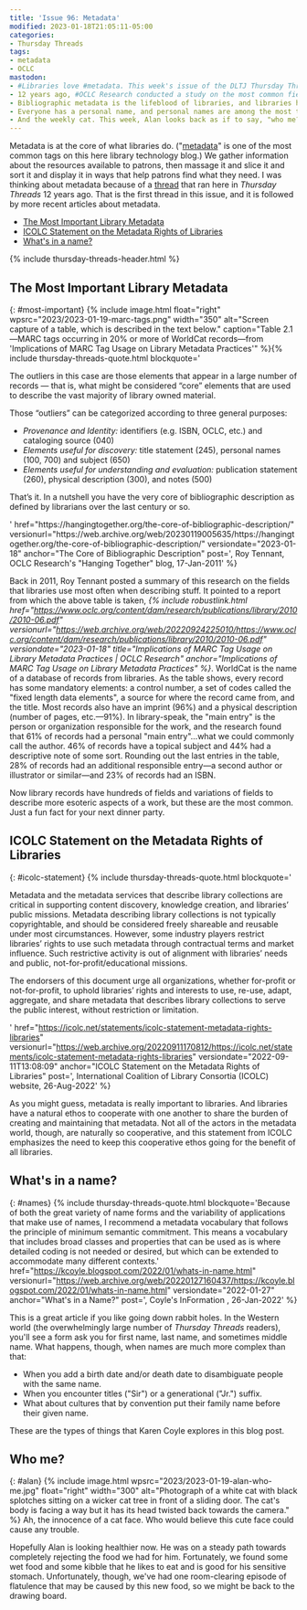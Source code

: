 ```yaml
---
title: 'Issue 96: Metadata'
modified: 2023-01-18T21:05:11-05:00
categories:
- Thursday Threads
tags:
- metadata
- OCLC
mastodon:
- #Libraries love #metadata. This week's issue of the DLTJ Thursday Threads #newsletter gives a glimpse of how much we love it and what librarians go through to make it the best it can be. https://dltj.org/article/issue-96-metadata 1/4
- 12 years ago, #OCLC Research conducted a study on the most common fields in #WorldCat. Everything has a title, of course, but then the number of fields that library records have in common drops off quickly. https://dltj.org/article/issue-96-metadata#most-important 2/4
- Bibliographic metadata is the lifeblood of libraries, and libraries have a long history of cooperating on its creation and maintenance. #ICOLC wants to be sure that tradition continues. https://dltj.org/article/issue-96-metadata#icolc-statement 3/4
- Everyone has a personal name, and personal names are among the most trickiest bits of description that libraries deal with. Last year, @kcoyle@mstdn.social showed us how tricky names can be. https://dltj.org/article/issue-96-metadata#names 4/4
- And the weekly cat. This week, Alan looks back as if to say, "who me?" Yes you, Alan. bonus/4
---
```

Metadata is at the core of what libraries do. 
("[metadata](https://dltj.org/tag/metadata)" is one of the most common tags on this here library technology blog.)
We gather information about the resources available to patrons, then massage it and slice it and sort it and display it in ways that help patrons find what they need. 
I was thinking about metadata because of a [thread](https://dltj.org/article/thursday-threads-2011w3/#corebibdescr) that ran here in _Thursday Threads_ 12 years ago. 
That is the first thread in this issue, and it is followed by more recent articles about metadata.

- [The Most Important Library Metadata](https://dltj.org/article/issue-96-metadata#most-important)
- [ICOLC Statement on the Metadata Rights of Libraries](https://dltj.org/article/issue-96-metadata#icolc-statement)
- [What's in a name?](https://dltj.org/article/issue-96-metadata#names)

{% include thursday-threads-header.html %}

## The Most Important Library Metadata
{: #most-important}
{% include image.html float="right" wpsrc="2023/2023-01-19-marc-tags.png" width="350" alt="Screen capture of a table, which is described in the text below." caption="Table 2.1—MARC tags occurring in 20% or more of WorldCat records—from 'Implications of MARC Tag Usage on Library Metadata Practices'" %}{% include thursday-threads-quote.html
blockquote='<p>The outliers in this case are those elements that appear in a large number of records — that is, what might be considered “core” elements that are used to describe the vast majority of library owned material.</p><p>Those “outliers” can be categorized according to three general purposes:</p>
<ul>
<li><i>Provenance and Identity:</i> identifiers (e.g. ISBN, OCLC, etc.) and cataloging source (040)</li>
<li><i>Elements useful for discovery:</i> title statement (245), personal names (100, 700) and subject (650)</li>
<li><i>Elements useful for understanding and evaluation:</i> publication statement (260), physical description (300), and notes (500)</li></ul>
<p>That’s it. In a nutshell you have the very core of bibliographic description as defined by librarians over the last century or so.</p>'
href="https://hangingtogether.org/the-core-of-bibliographic-description/"
versionurl="https://web.archive.org/web/20230119005635/https://hangingtogether.org/the-core-of-bibliographic-description/"
versiondate="2023-01-18"
anchor="The Core of Bibliographic Description"
post=', Roy Tennant, OCLC Research&apos;s "Hanging Together" blog, 17-Jan-2011'
%}

Back in 2011, Roy Tennant posted a summary of this research on the fields that libraries use most often when describing stuff. 
It pointed to a report from which the above table is taken, _{% include robustlink.html href="https://www.oclc.org/content/dam/research/publications/library/2010/2010-06.pdf" versionurl="https://web.archive.org/web/20220924225010/https://www.oclc.org/content/dam/research/publications/library/2010/2010-06.pdf" versiondate="2023-01-18" title="Implications of MARC Tag Usage on Library Metadata Practices | OCLC Research" anchor="Implications of MARC Tag Usage on Library Metadata Practices" %}_. 
WorldCat is the name of a database of records from libraries. 
As the table shows, every record has some mandatory elements: a control number, a set of codes called the "fixed length data elements", a source for where the record came from, and the title. 
Most records also have an imprint (96%) and a physical description (number of pages, etc.—91%). 
In library-speak, the "main entry" is the person or organization responsible for the work, and the research found that 61% of records had a personal "main entry"...what we could commonly call the author.
46% of records have a topical subject and 44% had a descriptive note of some sort. 
Rounding out the last entries in the table, 28% of records had an additional responsible entry—a second author or illustrator or similar—and 23% of records had an ISBN. 

Now library records have hundreds of fields and variations of fields to describe more esoteric aspects of a work, but these are the most common. 
Just a fun fact for your next dinner party.  


## ICOLC Statement on the Metadata Rights of Libraries
{: #icolc-statement}
{% include thursday-threads-quote.html
blockquote='<p>Metadata and the metadata services that describe library collections are critical in supporting content discovery, knowledge creation, and libraries’ public missions. Metadata describing library collections is not typically copyrightable, and should be considered freely shareable and reusable under most circumstances. However, some industry players restrict libraries’ rights to use such metadata through contractual terms and market influence. Such restrictive activity is out of alignment with libraries’ needs and public, not-for-profit/educational missions.</p><p>The endorsers of this document urge all organizations, whether for-profit or not-for-profit, to uphold libraries’ rights and interests to use, re-use, adapt, aggregate, and share metadata that describes library collections to serve the public interest, without restriction or limitation.</p>'
href="https://icolc.net/statements/icolc-statement-metadata-rights-libraries"
versionurl="https://web.archive.org/20220911170812/https://icolc.net/statements/icolc-statement-metadata-rights-libraries"
versiondate="2022-09-11T13:08:09"
anchor="ICOLC Statement on the Metadata Rights of Libraries"
post=', International Coalition of Library Consortia (ICOLC) website, 26-Aug-2022'
%}

As you might guess, metadata is really important to libraries. 
And libraries have a natural ethos to cooperate with one another to share the burden of creating and maintaining that metadata. 
Not all of the actors in the metadata world, though, are naturally so cooperative, and this statement from ICOLC emphasizes the need to keep this cooperative ethos going for the benefit of all libraries.


## What's in a name?
{: #names}
{% include thursday-threads-quote.html
blockquote='Because of both the great variety of name forms and the variability of applications that make use of names, I recommend a metadata vocabulary that follows the principle of minimum semantic commitment. This means a vocabulary that includes broad classes and properties that can be used as is where detailed coding is not needed or desired, but which can be extended to accommodate many different contexts.'
href="https://kcoyle.blogspot.com/2022/01/whats-in-name.html"
versionurl="https://web.archive.org/web/20220127160437/https://kcoyle.blogspot.com/2022/01/whats-in-name.html" 
versiondate="2022-01-27" 
anchor="What's in a Name?"
post=',  Coyle&apos;s InFormation , 26-Jan-2022'
%}

This is a great article if you like going down rabbit holes. 
In the Western world (the overwhelmingly large number of _Thursday Threads_ readers), you'll see a form ask you for first name, last name, and sometimes middle name. 
What happens, though, when names are much more complex than that: 

- When you add a birth date and/or death date to disambiguate people with the same name. 
- When you encounter titles ("Sir") or a generational ("Jr.") suffix. 
- What about cultures that by convention put their family name before their given name.

These are the types of things that Karen Coyle explores in this blog post.


## Who me?
{: #alan}
{% include image.html wpsrc="2023/2023-01-19-alan-who-me.jpg" float="right" width="300" alt="Photograph of a white cat with black splotches sitting on a wicker cat tree in front of a sliding door. The cat's body is facing a way but it has its head twisted back towards the camera." %} 
Ah, the innocence of a cat face. 
Who would believe this cute face could cause any trouble. 

Hopefully Alan is looking healthier now. 
He was on a steady path towards completely rejecting the food we had for him. 
Fortunately, we found some wet food and some kibble that he likes to eat and is good for his sensitive stomach. 
Unfortunately, though, we've had one room-clearing episode of flatulence that may be caused by this new food, so we might be back to the drawing board.